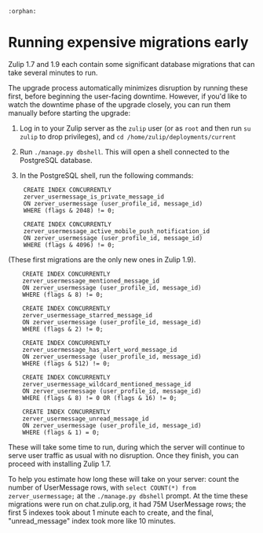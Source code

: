 ```eval_rst
:orphan:
```

# Running expensive migrations early

Zulip 1.7 and 1.9 each contain some significant database migrations
that can take several minutes to run.

The upgrade process automatically minimizes disruption by running
these first, before beginning the user-facing downtime.  However, if
you'd like to watch the downtime phase of the upgrade closely, you
can run them manually before starting the upgrade:

1. Log in to your Zulip server as the `zulip` user (or as `root` and
  then run `su zulip` to drop privileges), and `cd
  /home/zulip/deployments/current`
2. Run `./manage.py dbshell`.  This will open a shell connected to the
  PostgreSQL database.
3. In the PostgreSQL shell, run the following commands:

        CREATE INDEX CONCURRENTLY
        zerver_usermessage_is_private_message_id
        ON zerver_usermessage (user_profile_id, message_id)
        WHERE (flags & 2048) != 0;

        CREATE INDEX CONCURRENTLY
        zerver_usermessage_active_mobile_push_notification_id
        ON zerver_usermessage (user_profile_id, message_id)
        WHERE (flags & 4096) != 0;

(These first migrations are the only new ones in Zulip 1.9).

        CREATE INDEX CONCURRENTLY
        zerver_usermessage_mentioned_message_id
        ON zerver_usermessage (user_profile_id, message_id)
        WHERE (flags & 8) != 0;

        CREATE INDEX CONCURRENTLY
        zerver_usermessage_starred_message_id
        ON zerver_usermessage (user_profile_id, message_id)
        WHERE (flags & 2) != 0;

        CREATE INDEX CONCURRENTLY
        zerver_usermessage_has_alert_word_message_id
        ON zerver_usermessage (user_profile_id, message_id)
        WHERE (flags & 512) != 0;

        CREATE INDEX CONCURRENTLY
        zerver_usermessage_wildcard_mentioned_message_id
        ON zerver_usermessage (user_profile_id, message_id)
        WHERE (flags & 8) != 0 OR (flags & 16) != 0;

        CREATE INDEX CONCURRENTLY
        zerver_usermessage_unread_message_id
        ON zerver_usermessage (user_profile_id, message_id)
        WHERE (flags & 1) = 0;

These will take some time to run, during which the server will
continue to serve user traffic as usual with no disruption.  Once they
finish, you can proceed with installing Zulip 1.7.

To help you estimate how long these will take on your server: count
the number of UserMessage rows, with `select COUNT(*) from zerver_usermessage;`
at the `./manage.py dbshell` prompt.  At the time these migrations
were run on chat.zulip.org, it had 75M UserMessage rows; the first 5
indexes took about 1 minute each to create, and the final,
"unread_message" index took more like 10 minutes.
